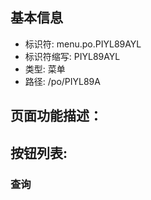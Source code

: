 
## 基本信息

- 标识符: menu.po.PIYL89AYL
- 标识符缩写: PIYL89AYL
- 类型: 菜单
- 路径: /po/PIYL89A

## 页面功能描述：





## 按钮列表:


### 查询


